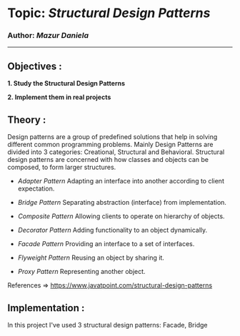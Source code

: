 # Topic: _Structural Design Patterns_

### Author: _Mazur Daniela_

---

## Objectives :

**1. Study the Structural Design Patterns**

**2. Implement them in real projects**

## Theory :

Design patterns are a group of predefined solutions that help in solving different common programming problems. Mainly Design Patterns are divided into 3 categories: Creational, Structural and Behavioral.
Structural design patterns are concerned with how classes and objects can be composed, to form larger structures.

- _Adapter Pattern_
  Adapting an interface into another according to client expectation.

- _Bridge Pattern_
  Separating abstraction (interface) from implementation.

- _Composite Pattern_
  Allowing clients to operate on hierarchy of objects.

- _Decorator Pattern_
  Adding functionality to an object dynamically.

- _Facade Pattern_
  Providing an interface to a set of interfaces.

- _Flyweight Pattern_
  Reusing an object by sharing it.

- _Proxy Pattern_
  Representing another object.

References => https://www.javatpoint.com/structural-design-patterns

## Implementation :

In this project I've used 3 structural design patterns: Facade, Bridge

